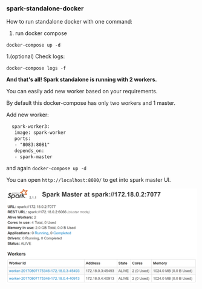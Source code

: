 ### spark-standalone-docker

How to run standalone docker with one command:

1. run docker compose

```
docker-compose up -d
```
1.(optional) Check logs:
```
docker-compose logs -f
```

**And that's all! Spark standalone is running with 2 workers.**


You can easily add new worker based on your requirements.

By default this docker-compose has only two workers and 1 master.

Add new worker:
```
  spark-worker3:
   image: spark-worker
   ports:
   - "8083:8081"
   depends_on:
   - spark-master
```
and again `docker-compose up -d`


You can open `http://localhost:8080/` to get into spark master UI.

![spark master UI](/resources/spark-master-ui.PNG)